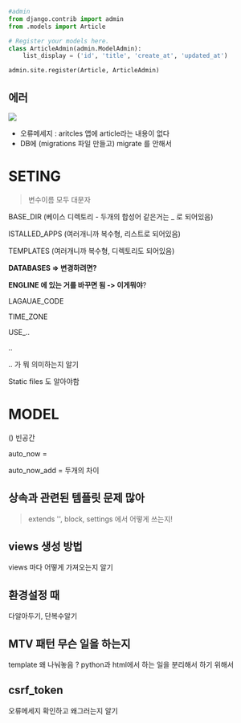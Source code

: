 ```python
#admin
from django.contrib import admin
from .models import Article

# Register your models here.
class ArticleAdmin(admin.ModelAdmin):
    list_display = ('id', 'title', 'create_at', 'updated_at')

admin.site.register(Article, ArticleAdmin)
```



## 에러

![](C:/Users/bamxd/AppData/Roaming/Typora/typora-user-images/image-20220314164358658.png)

- 오류메세지 : aritcles 앱에 article라는 내용이 없다 
- DB에 (migrations 파일 만들고) migrate 를 안해서



# SETING

> 변수이름 모두 대문자

BASE_DIR (베이스 디렉토리 - 두개의 합성어 같은거는 _ 로 되어있음)

ISTALLED_APPS (여러개니까 복수형, 리스트로 되어있음)

TEMPLATES (여러개니까 복수형, 디렉토리도 되어있음)



**DATABASES  =>  변경하려면?**

**ENGLINE 에 있는 거를 바꾸면 됨 -> 이게뭐야**?



LAGAUAE_CODE

TIME_ZONE

USE_..

..

.. 가 뭐 의미하는지 알기



Static files 도 알아야함



# MODEL

() 빈공간

auto_now = 

auto_now_add =  두개의 차이



## 상속과 관련된 템플릿 문제 많아

> extends '', block, settings 에서 어떻게 쓰는지!



## views 생성 방법

views 마다 어떻게 가져오는지 알기



## 환경설정 때

다알아두기, 단복수알기



## MTV 패턴 무슨 일을 하는지

template 왜 나눠놓음 ? python과 html에서 하는 일을 분리해서 하기 위해서



## csrf_token

오류메세지 확인하고 왜그러는지 알기